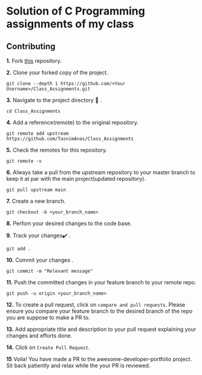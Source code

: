 # Solution of C Programming assignments of my class


## Contributing

**1.**  Fork [this](https://github.com/TasnimAnas/Class_Assignments.git) repository.

**2.**  Clone your forked copy of the project.

```
git clone --depth 1 https://github.com/<Your Username>/Class_Assignments.git
```

**3.** Navigate to the project directory :file_folder: .

```
cd Class_Assignments

```

**4.** Add a reference(remote) to the original repository.

```
git remote add upstream https://github.com/TasnimAnas/Class_Assignments
```

**5.** Check the remotes for this repository.
```
git remote -v
```

**6.** Always take a pull from the upstream repository to your master branch to keep it at par with the main project(updated repository).

```
git pull upstream main
```

**7.** Create a new branch.

```
git checkout -b <your_branch_name>
```

**8.** Perfom your desired changes to the code base.


**9.** Track your changes:heavy_check_mark: .

```
git add . 
```

**10.** Commit your changes .

```
git commit -m "Relevant message"
```

**11.** Push the committed changes in your feature branch to your remote repo.
```
git push -u origin <your_branch_name>
```

**12.** To create a pull request, click on `compare and pull requests`. Please ensure you compare your feature branch to the desired branch of the repo you are suppose to make a PR to.


**13.** Add appropriate title and description to your pull request explaining your changes and efforts done.


**14.** Click on `Create Pull Request`.


**15** Voila! You have made a PR to the awesome-developer-portfolio project. Sit back patiently and relax while the your PR is reviewed.
